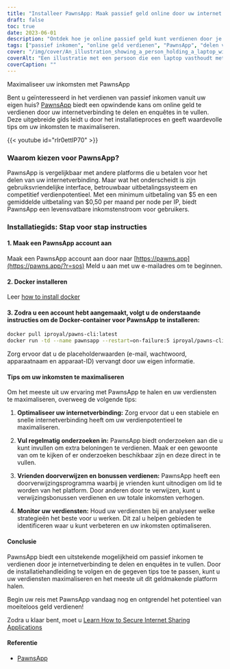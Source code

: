 ```yaml
---
title: "Installeer PawnsApp: Maak passief geld online door uw internet te delen"
draft: false
toc: true
date: 2023-06-01
description: "Ontdek hoe je online passief geld kunt verdienen door je internetverbinding te delen en enquêtes in te vullen via PawnsApp."
tags: ["passief inkomen", "online geld verdienen", "PawnsApp", "delen van internet", "voltooiing van de enquête", "minimum uitbetaling", "gemiddelde uitbetaling", "online verdienen", "bijverdienste", "thuiswerken", "beloningen verdienen", "internet te gelde maken", "digitaal delen", "inkomensvorming", "financiële onafhankelijkheid", "extra inkomen verdienen", "online vragenlijsten", "op technologie gebaseerd inkomen", "monetisatiestrategie", "digitale economie", "peer-to-peer netwerk", "inkomstenstroom", "internet thuis", "kans om geld te verdienen", "internetgebruik", "enquête beloningen", "online geld verdienen", "gemakkelijk geld", "digitale beloningen", "internet monetisatie", "passieve inkomsten"]
cover: "/img/cover/An_illustration_showing_a_person_holding_a_laptop_with_a_money.png"
coverAlt: "Een illustratie met een persoon die een laptop vasthoudt met een geldsymbool op het scherm, wat staat voor het verdienen van passief inkomen door het delen van internet en het invullen van enquêtes met PawnsApp."
coverCaption: ""
---
```

 Maximaliseer uw inkomsten met PawnsApp

Bent u geïnteresseerd in het verdienen van passief inkomen vanuit uw eigen huis? [PawnsApp](https://pawns.app/?r=sos) biedt een opwindende kans om online geld te verdienen door uw internetverbinding te delen en enquêtes in te vullen. Deze uitgebreide gids leidt u door het installatieproces en geeft waardevolle tips om uw inkomsten te maximaliseren.

{{< youtube id="rIr0ettIP70" >}}

### Waarom kiezen voor PawnsApp?

PawnsApp is vergelijkbaar met andere platforms die u betalen voor het delen van uw internetverbinding. Maar wat het onderscheidt is zijn gebruiksvriendelijke interface, betrouwbaar uitbetalingssysteem en competitief verdienpotentieel. Met een minimum uitbetaling van $5 en een gemiddelde uitbetaling van $0,50 per maand per node per IP, biedt PawnsApp een levensvatbare inkomstenstroom voor gebruikers.

### Installatiegids: Stap voor stap instructies

#### 1. Maak een PawnsApp account aan

Maak een PawnsApp account aan door naar [https://pawns.app](https://pawns.app/?r=sos) Meld u aan met uw e-mailadres om te beginnen.

#### 2. Docker installeren

Leer [how to install docker](https://simeononsecurity.ch/other/creating-profitable-low-powered-crypto-miners/#installing-docker)

#### 3. Zodra u een account hebt aangemaakt, volgt u de onderstaande instructies om de Docker-container voor PawnsApp te installeren:

```bash
docker pull iproyal/pawns-cli:latest
docker run -td --name pawnsapp --restart=on-failure:5 iproyal/pawns-cli:latest -email=email@example.com -password=change_me -device-name=raspberrypi -device-id=raspberrypi1 -accept-tos
```
Zorg ervoor dat u de placeholderwaarden (e-mail, wachtwoord, apparaatnaam en apparaat-ID) vervangt door uw eigen informatie.

#### Tips om uw inkomsten te maximaliseren

Om het meeste uit uw ervaring met PawnsApp te halen en uw verdiensten te maximaliseren, overweeg de volgende tips:

1. **Optimaliseer uw internetverbinding:** Zorg ervoor dat u een stabiele en snelle internetverbinding heeft om uw verdienpotentieel te maximaliseren.

2. **Vul regelmatig onderzoeken in:** PawnsApp biedt onderzoeken aan die u kunt invullen om extra beloningen te verdienen. Maak er een gewoonte van om te kijken of er onderzoeken beschikbaar zijn en deze direct in te vullen.

3. **Vrienden doorverwijzen en bonussen verdienen:** PawnsApp heeft een doorverwijzingsprogramma waarbij je vrienden kunt uitnodigen om lid te worden van het platform. Door anderen door te verwijzen, kunt u verwijzingsbonussen verdienen en uw totale inkomsten verhogen.

4. **Monitor uw verdiensten:** Houd uw verdiensten bij en analyseer welke strategieën het beste voor u werken. Dit zal u helpen gebieden te identificeren waar u kunt verbeteren en uw inkomsten optimaliseren.

#### Conclusie

PawnsApp biedt een uitstekende mogelijkheid om passief inkomen te verdienen door je internetverbinding te delen en enquêtes in te vullen. Door de installatiehandleiding te volgen en de gegeven tips toe te passen, kunt u uw verdiensten maximaliseren en het meeste uit dit geldmakende platform halen.

Begin uw reis met PawnsApp vandaag nog en ontgrendel het potentieel van moeiteloos geld verdienen!

Zodra u klaar bent, moet u [Learn How to Secure Internet Sharing Applications](https://simeononsecurity.ch/other/how-to-secure-internet-sharing-applications/)

#### Referentie
- [PawnsApp](https://pawns.app/?r=sos)
